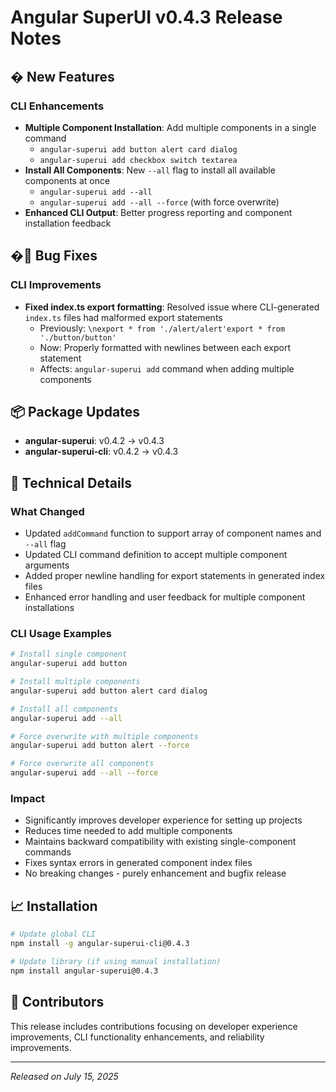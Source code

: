 # Angular SuperUI v0.4.3 Release Notes

## � New Features

### CLI Enhancements
- **Multiple Component Installation**: Add multiple components in a single command
  - `angular-superui add button alert card dialog`
  - `angular-superui add checkbox switch textarea`
- **Install All Components**: New `--all` flag to install all available components at once
  - `angular-superui add --all`
  - `angular-superui add --all --force` (with force overwrite)
- **Enhanced CLI Output**: Better progress reporting and component installation feedback

## �🐛 Bug Fixes

### CLI Improvements
- **Fixed index.ts export formatting**: Resolved issue where CLI-generated `index.ts` files had malformed export statements
  - Previously: `\nexport * from './alert/alert'export * from './button/button'`
  - Now: Properly formatted with newlines between each export statement
  - Affects: `angular-superui add` command when adding multiple components

## 📦 Package Updates

- **angular-superui**: v0.4.2 → v0.4.3
- **angular-superui-cli**: v0.4.2 → v0.4.3

## 🔧 Technical Details

### What Changed
- Updated `addCommand` function to support array of component names and `--all` flag
- Updated CLI command definition to accept multiple component arguments
- Added proper newline handling for export statements in generated index files
- Enhanced error handling and user feedback for multiple component installations

### CLI Usage Examples
```bash
# Install single component
angular-superui add button

# Install multiple components
angular-superui add button alert card dialog

# Install all components
angular-superui add --all

# Force overwrite with multiple components
angular-superui add button alert --force

# Force overwrite all components
angular-superui add --all --force
```

### Impact
- Significantly improves developer experience for setting up projects
- Reduces time needed to add multiple components
- Maintains backward compatibility with existing single-component commands
- Fixes syntax errors in generated component index files
- No breaking changes - purely enhancement and bugfix release

## 📈 Installation

```bash
# Update global CLI
npm install -g angular-superui-cli@0.4.3

# Update library (if using manual installation)
npm install angular-superui@0.4.3
```

## 🙏 Contributors

This release includes contributions focusing on developer experience improvements, CLI functionality enhancements, and reliability improvements.

---

*Released on July 15, 2025*
